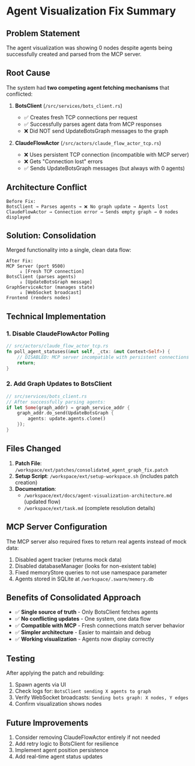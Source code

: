 # Agent Visualization Fix Summary

## Problem Statement
The agent visualization was showing 0 nodes despite agents being successfully created and parsed from the MCP server.

## Root Cause
The system had **two competing agent fetching mechanisms** that conflicted:

1. **BotsClient** (`/src/services/bots_client.rs`)
   - ✅ Creates fresh TCP connections per request
   - ✅ Successfully parses agent data from MCP responses
   - ❌ Did NOT send UpdateBotsGraph messages to the graph

2. **ClaudeFlowActor** (`/src/actors/claude_flow_actor_tcp.rs`)
   - ❌ Uses persistent TCP connection (incompatible with MCP server)
   - ❌ Gets "Connection lost" errors
   - ✅ Sends UpdateBotsGraph messages (but always with 0 agents)

## Architecture Conflict

```
Before Fix:
BotsClient → Parses agents → ❌ No graph update → Agents lost
ClaudeFlowActor → Connection error → Sends empty graph → 0 nodes displayed
```

## Solution: Consolidation

Merged functionality into a single, clean data flow:

```
After Fix:
MCP Server (port 9500)
     ↓ [Fresh TCP connection]
BotsClient (parses agents)
     ↓ [UpdateBotsGraph message]
GraphServiceActor (manages state)
     ↓ [WebSocket broadcast]
Frontend (renders nodes)
```

## Technical Implementation

### 1. Disable ClaudeFlowActor Polling
```rust
// src/actors/claude_flow_actor_tcp.rs
fn poll_agent_statuses(&mut self, _ctx: &mut Context<Self>) {
    // DISABLED: MCP server incompatible with persistent connections
    return;
}
```

### 2. Add Graph Updates to BotsClient
```rust
// src/services/bots_client.rs
// After successfully parsing agents:
if let Some(graph_addr) = graph_service_addr {
    graph_addr.do_send(UpdateBotsGraph {
        agents: update.agents.clone()
    });
}
```

## Files Changed

1. **Patch File**: `/workspace/ext/patches/consolidated_agent_graph_fix.patch`
2. **Setup Script**: `/workspace/ext/setup-workspace.sh` (includes patch creation)
3. **Documentation**: 
   - `/workspace/ext/docs/agent-visualization-architecture.md` (updated flow)
   - `/workspace/ext/task.md` (complete resolution details)

## MCP Server Configuration

The MCP server also required fixes to return real agents instead of mock data:

1. Disabled agent tracker (returns mock data)
2. Disabled databaseManager (looks for non-existent table)
3. Fixed memoryStore queries to not use namespace parameter
4. Agents stored in SQLite at `/workspace/.swarm/memory.db`

## Benefits of Consolidated Approach

- ✅ **Single source of truth** - Only BotsClient fetches agents
- ✅ **No conflicting updates** - One system, one data flow
- ✅ **Compatible with MCP** - Fresh connections match server behavior
- ✅ **Simpler architecture** - Easier to maintain and debug
- ✅ **Working visualization** - Agents now display correctly

## Testing

After applying the patch and rebuilding:

1. Spawn agents via UI
2. Check logs for: `BotsClient sending X agents to graph`
3. Verify WebSocket broadcasts: `Sending bots graph: X nodes, Y edges`
4. Confirm visualization shows nodes

## Future Improvements

1. Consider removing ClaudeFlowActor entirely if not needed
2. Add retry logic to BotsClient for resilience
3. Implement agent position persistence
4. Add real-time agent status updates
